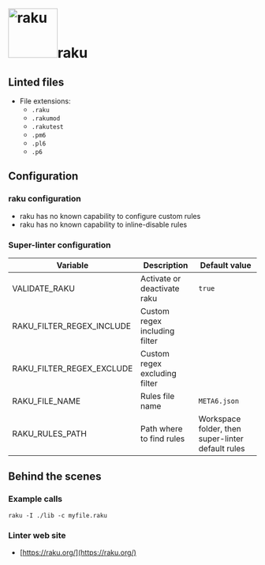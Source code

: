 <!-- markdownlint-disable MD033 MD041 -->
<!-- Generated by .automation/build.py, please do not update manually -->
# <a href="https://raku.org/" target="blank" title="Visit linter Web Site"><img src="https://raku.org/camelia-logo.png" alt="raku" height="100px"></a>raku

## Linted files

- File extensions:
  - `.raku`
  - `.rakumod`
  - `.rakutest`
  - `.pm6`
  - `.pl6`
  - `.p6`

## Configuration

### raku configuration

- raku has no known capability to configure custom rules
- raku has no known capability to inline-disable rules

### Super-linter configuration

| Variable | Description | Default value |
| ----------------- | -------------- | -------------- |
| VALIDATE_RAKU | Activate or deactivate raku | `true` |
| RAKU_FILTER_REGEX_INCLUDE | Custom regex including filter |  |
| RAKU_FILTER_REGEX_EXCLUDE | Custom regex excluding filter |  |
| RAKU_FILE_NAME | Rules file name | `META6.json` |
| RAKU_RULES_PATH | Path where to find rules | Workspace folder, then super-linter default rules |

## Behind the scenes

### Example calls

```shell
raku -I ./lib -c myfile.raku
```

### Linter web site
- [https://raku.org/](https://raku.org/)

